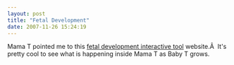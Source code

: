 ```yaml
---
layout: post
title: "Fetal Development"
date: 2007-11-26 15:24:19
---
```

Mama T pointed me to this [fetal development interactive tool](http://pennhealth.com/health_info/animationplayer/fetal_dvlp_tool.html) website.Â  It's pretty cool to see what is happening inside Mama T as Baby T grows.
